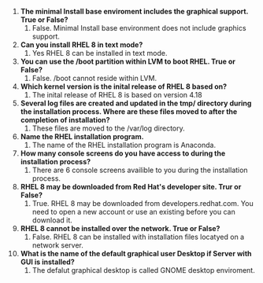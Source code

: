 1. **The minimal Install base enviroment includes the graphical support. True or False?**
    1. False. Minimal Install base environment does not include graphics support.
2. **Can you install RHEL 8 in text mode?**
    1. Yes RHEL 8 can be installed in text mode.
3. **You can use the /boot partition within LVM to boot RHEL. True or False?**
    1. False. /boot cannot reside within LVM.
4. **Which kernel version is the inital release of RHEL 8 based on?**
    1. The inital release of RHEL 8 is based on version 4.18
5. **Several log files are created and updated in the tmp/ directory during the installation process. Where are these files moved to after the completion of installation?**
    1. These files are moved to the /var/log directory.
6. **Name the RHEL installation program.**
    1. The name of the RHEL installation program is Anaconda.
7. **How many console screens do you have access to during the installation process?**
    1. There are 6 console screens availible to you during the installation process.
8. **RHEL 8 may be downloaded from Red Hat's developer site. Trur or False?**
    1. True. RHEL 8 may be downloaded from developers.redhat.com. You need to open a new account or use an existing before you can download it.
9. **RHEL 8 cannot be installed over the network. True or False?**
    1. False. RHEL 8 can be installed with installation files locatyed on a network server.
10. **What is the name of the default graphical user Desktop if Server with GUI is installed?**
    1. The defalut graphical desktop is called GNOME desktop enviroment.